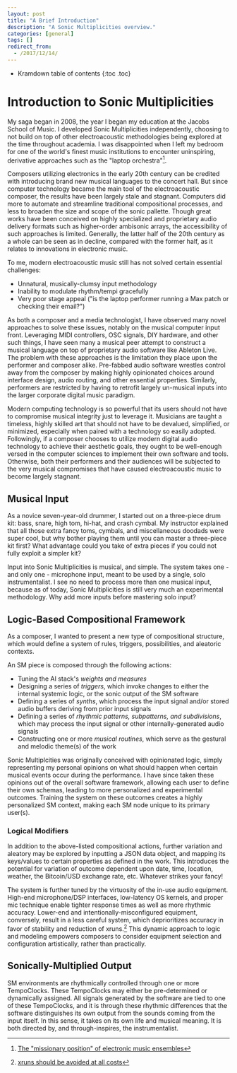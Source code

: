```yaml
---
layout: post
title: "A Brief Introduction"
description: "A Sonic Multiplicities overview."
categories: [general]
tags: []
redirect_from:
  - /2017/12/14/
---
```


* Kramdown table of contents
{:toc .toc}

# Introduction to Sonic Multiplicities

My saga began in 2008, the year I began my education at the Jacobs School of Music. I developed Sonic Multiplicities independently, choosing to not build on top of other electroacoustic methodologies being explored at the time throughout academia. I was disappointed when I left my bedroom for one of the world's finest music institutions to encounter uninspiring, derivative approaches such as the "laptop orchestra"[^1].

Composers utilizing electronics in the early 20th century can be credited with introducing brand new musical languages to the concert hall. But since computer technology became the main tool of the electroacoustic composer, the results have been largely stale and stagnant. Computers did more to automate and streamline traditional compositional processes, and less to broaden the size and scope of the sonic pallette. Though great works have been conceived on highly specialized and proprietary audio delivery formats such as higher-order ambisonic arrays, the accessibility of such approaches is limited. Generally, the latter half of the 20th century as a whole can be seen as in decline, compared with the former half, as it relates to innovations in electronic music.

To me, modern electroacoustic music still has not solved certain essential challenges:
* Unnatural, musically-clumsy input methodology
* Inability to modulate rhythm/tempi gracefully
* Very poor stage appeal ("is the laptop performer running a Max patch or checking their email?")

As both a composer and a media technologist, I have observed many novel approaches to solve these issues, notably on the musical computer input front. Leveraging MIDI controllers, OSC signals, DIY hardware, and other such things, I have seen many a musical peer attempt to construct a musical language on top of proprietary audio software like Ableton Live. The problem with these approaches is the limitation they place upon the performer and composer alike. Pre-fabbed audio software wrestles control away from the composer by making highly opinionated choices around interface design, audio routing, and other essential properties. Similarly, performers are restricted by having to retrofit largely un-musical inputs into the larger corporate digital music paradigm.

Modern computing technology is so powerful that its users should not have to compromise musical integrity just to leverage it. Musicians are taught a timeless, highly skilled art that should not have to be devalued, simplified, or minimized, especially when paired with a technology so easily adopted. Followingly, if a composer chooses to utilize modern digital audio technology to achieve their aesthetic goals, they ought to be well-enough versed in the computer sciences to implement their own software and tools. Otherwise, both their performers and their audiences will be subjected to the very musical compromises that have caused electroacoustic music to become largely stagnant.

## Musical Input

As a novice seven-year-old drummer, I started out on a three-piece drum kit: bass, snare, high tom, hi-hat, and crash cymbal. My instructor explained that all those extra fancy toms, cymbals, and miscellaneous doodads were super cool, but why bother playing them until you can master a three-piece kit first? What advantage could you take of extra pieces if you could not fully exploit a simpler kit?

Input into Sonic Multiplicities is musical, and simple. The system takes one - and only one - microphone input, meant to be used by a single, solo instrumentalist. I see no need to process more than one musical input, because as of today, Sonic Multiplicities is still very much an experimental methodology. Why add more inputs before mastering solo input?

## Logic-Based Compositional Framework

As a composer, I wanted to present a new type of compositional structure, which would define a system of rules, triggers, possibilities, and aleatoric contexts.

An SM piece is composed through the following actions:
* Tuning the AI stack's _weights and measures_
* Designing a series of _triggers_, which invoke changes to either the internal systemic logic, or the sonic output of the SM software
* Defining a series of _synths_, which process the input signal and/or stored audio buffers deriving from prior input signals
* Defining a series of _rhythmic patterns, subpatterns, and subdivisions_, which may process the input signal or other internally-generated audio signals
* Constructing one or more _musical routines_, which serve as the gestural and melodic theme(s) of the work

Sonic Multiplcities was originally conceived with opinionated logic, simply representing my personal opinions on what should happen when certain musical events occur during the performance. I have since taken these opinions out of the overall software framework, allowing each user to define their own schemas, leading to more personalized and experimental outcomes. Training the system on these outcomes creates a highly personalized SM context, making each SM node unique to its primary user(s).

### Logical Modifiers

In addition to the above-listed compositional actions, further variation and aleatory may be explored by inputting a JSON data object, and mapping its keys/values to certain properties as defined in the work. This introduces the potential for variation of outcome dependent upon date, time, location, weather, the Bitcoin/USD exchange rate, etc. Whatever strikes your fancy!

The system is further tuned by the virtuosity of the in-use audio equipment. High-end microphone/DSP interfaces, low-latency OS kernels, and proper mic technique enable tighter response times as well as more rhythmic accuracy. Lower-end and intentionally-misconfigured equipment, conversely, result in a less careful system, which deprioritizes accuracy in favor of stability and reduction of xruns.[^2] This dynamic approach to logic and modeling empowers composers to consider equipment selection and configuration artistically, rather than practically.

## Sonically-Multiplied Output

SM environments are rhythmically controlled through one or more TempoClocks. These TempoClocks may either be pre-determined or dynamically assigned. All signals generated by the software are tied to one of these TempoClocks, and it is through these rhythmic differences that the software distinguishes its own output from the sounds coming from the input itself. In this sense, it takes on its own life and musical meaning. It is both directed by, and through-inspires, the instrumentalist.


[^1]: [The "missionary position" of electronic music ensembles](https://i.ytimg.com/vi/RoH9ssraNtU/maxresdefault.jpg)
[^2]: [xruns should be avoided at all costs](https://alsa.opensrc.org/Xruns)
